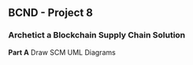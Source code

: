 ## BCND - Project 8
### Archetict a Blockchain Supply Chain Solution

**Part A**
Draw SCM UML Diagrams
